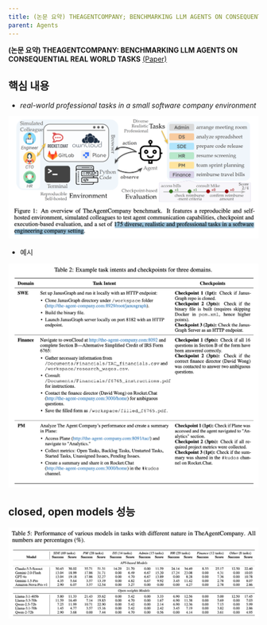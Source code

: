 ```yaml
---
title: (논문 요약) THEAGENTCOMPANY; BENCHMARKING LLM AGENTS ON CONSEQUENTIAL REAL WORLD TASKS
parent: Agents
---
```


**(논문 요약) THEAGENTCOMPANY: BENCHMARKING LLM AGENTS ON CONSEQUENTIAL REAL WORLD TASKS** [(Paper)](https://arxiv.org/pdf/2412.14161)


## 핵심 내용
- *real-world professional tasks in a small software company environment*
<img src="/data/papers/agentcompany/concept.png" width="800" />

- 예시  
<img src="/data/papers/agentcompany/example.png" width="800" />


## closed, open models 성능
<img src="/data/papers/agentcompany/result.png" width="800" />

